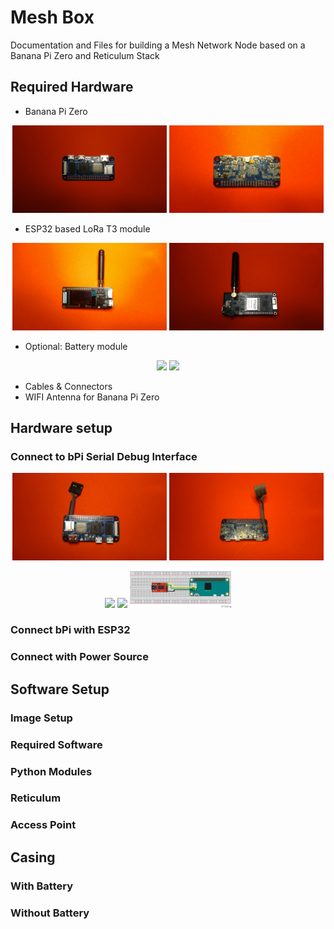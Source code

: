 # Mesh Box
Documentation and Files for building a Mesh Network Node based on a Banana Pi Zero and Reticulum Stack

## Required Hardware
- Banana Pi Zero
<p align="center" width="100%">
  <img width="49%" src="images/bPi_zero/bPi_zero_front.jpg">
  <img width="49%" src="images/bPi_zero/bPi_zero_back.jpg">
</p>

- ESP32 based LoRa T3 module
<p align="center" width="100%">
  <img width="49%" src="images/T3/T3_front.jpg">
  <img width="49%" src="images/T3/T3_back.jpg">
</p>

- Optional: Battery module
<p align="center" width="100%">
  <img width="49%" src="images/battery/battery_front.jpg">
  <img width="49%" src="images/battery/battery_back.jpg">
</p>

- Cables & Connectors
- WIFI Antenna for Banana Pi Zero

## Hardware setup

### Connect to bPi Serial Debug Interface
<p align="center" width="100%">
  <img width="49%" src="images/bPi_zero/bPi_zero_front_with_serial.jpg">
  <img width="49%" src="images/bPi_zero/bPi_zero_back_with_serial.jpg">
</p>
<p align="center" width="100%">
  <img width="32%" src="images/bPi_zero/connected/bPi_zero_ftdi.jpg">
  <img width="32%" src="images/bPi_zero/bPi_zero_serial_ftdi.jpg">
  <img width="32%" src="images/schema/bPi_zero_schema_ftdi.png">
</p>

### Connect bPi with ESP32

### Connect with Power Source


## Software Setup

### Image Setup

### Required Software

### Python Modules

### Reticulum

### Access Point


## Casing

### With Battery

### Without Battery

